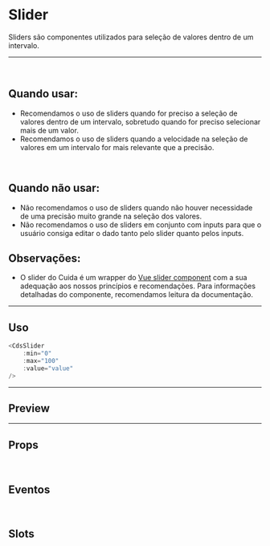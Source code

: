 # Slider

Sliders são componentes utilizados para seleção de valores dentro de um intervalo.

---
<br>

## Quando usar:
- Recomendamos o uso de sliders quando for preciso a seleção de valores dentro de um intervalo,
sobretudo quando for preciso selecionar mais de um valor.
- Recomendamos o uso de sliders quando a velocidade na seleção de valores em um intervalo for
mais relevante que a precisão.

<br>

## Quando não usar:
- Não recomendamos o uso de sliders quando não houver necessidade de uma precisão muito grande na seleção dos valores.
- Não recomendamos o uso de sliders em conjunto com inputs para que o usuário consiga editar
o dado tanto pelo slider quanto pelos inputs.

## Observações:
- O slider do Cuida é um wrapper do <a target="_blank" href="https://nightcatsama.github.io/vue-slider-component/#/">Vue slider component</a>
com a sua adequação aos nossos princípios e recomendações. Para informações detalhadas do componente, recomendamos
leitura da documentação.

---

## Uso

```js
<CdsSlider
	:min="0"
	:max="100"
	:value="value"
/>
```

---

## Preview

<PreviewBuilder
	:args
	:events
	:component="CdsSlider"
/>

---

## Props

<APITable
	name="CdsSlider"
	section="props"
/>
<br>

## Eventos

<APITable
	name="CdsSlider"
	section="events"
/>
<br>

## Slots

<APITable
	name="CdsSlider"
	section="slots"
/>

<script setup>
import { ref } from 'vue';
import CdsSlider from '@/components/Slider.vue';

const events = [
	'update:modelValue'
];

const args = ref({
	modelValue: [20, 60],
	min: 0,
	max: 100,
});
</script>
